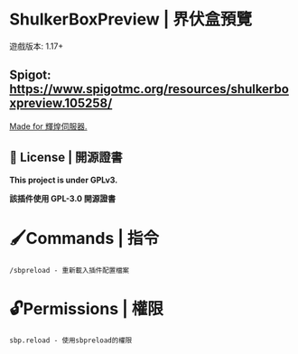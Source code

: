 # ShulkerBoxPreview | 界伏盒預覽
遊戲版本: 1.17+

Spigot: https://www.spigotmc.org/resources/shulkerboxpreview.105258/
---

[Made for 輝煌伺服器.](https://discord.gg/5MHGpAFGEN "The Copyright of the entire source codes is owned by YT_iceice according to Article 10 the Copyright Law of the Republic of China.")

## 📃 License | 開源證書

**This project is under GPLv3.**

**該插件使用 GPL-3.0 開源證書**

# 🖌Commands | 指令
```
/sbpreload - 重新載入插件配置檔案 
```

# 🔓Permissions | 權限
```
sbp.reload - 使用sbpreload的權限
```
